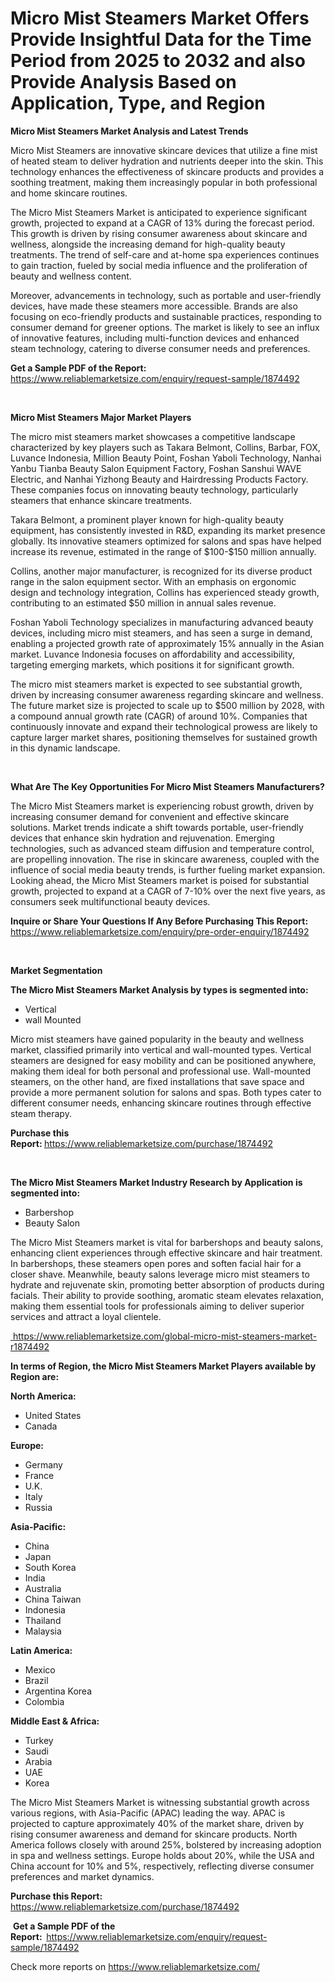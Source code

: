 <p><h1>Micro Mist Steamers Market Offers Provide Insightful Data for the Time Period from 2025 to 2032 and also Provide Analysis Based on Application, Type, and Region</h1></p><p><strong>Micro Mist Steamers Market Analysis and Latest Trends</strong></p>
<p><p>Micro Mist Steamers are innovative skincare devices that utilize a fine mist of heated steam to deliver hydration and nutrients deeper into the skin. This technology enhances the effectiveness of skincare products and provides a soothing treatment, making them increasingly popular in both professional and home skincare routines. </p><p>The Micro Mist Steamers Market is anticipated to experience significant growth, projected to expand at a CAGR of 13% during the forecast period. This growth is driven by rising consumer awareness about skincare and wellness, alongside the increasing demand for high-quality beauty treatments. The trend of self-care and at-home spa experiences continues to gain traction, fueled by social media influence and the proliferation of beauty and wellness content. </p><p>Moreover, advancements in technology, such as portable and user-friendly devices, have made these steamers more accessible. Brands are also focusing on eco-friendly products and sustainable practices, responding to consumer demand for greener options. The market is likely to see an influx of innovative features, including multi-function devices and enhanced steam technology, catering to diverse consumer needs and preferences.</p></p>
<p><strong>Get a Sample PDF of the Report:&nbsp;</strong> <a href="https://www.reliablemarketsize.com/enquiry/request-sample/1874492?utm_campaign=2528&utm_medium=2&utm_source=Github&utm_content=ia&utm_term=05042025&utm_id=micro-mist-steamers">https://www.reliablemarketsize.com/enquiry/request-sample/1874492</a></p>
<p>&nbsp;</p>
<p><strong>Micro Mist Steamers Major Market Players</strong></p>
<p><p>The micro mist steamers market showcases a competitive landscape characterized by key players such as Takara Belmont, Collins, Barbar, FOX, Luvance Indonesia, Million Beauty Point, Foshan Yaboli Technology, Nanhai Yanbu Tianba Beauty Salon Equipment Factory, Foshan Sanshui WAVE Electric, and Nanhai Yizhong Beauty and Hairdressing Products Factory. These companies focus on innovating beauty technology, particularly steamers that enhance skincare treatments.</p><p>Takara Belmont, a prominent player known for high-quality beauty equipment, has consistently invested in R&D, expanding its market presence globally. Its innovative steamers optimized for salons and spas have helped increase its revenue, estimated in the range of $100-$150 million annually.</p><p>Collins, another major manufacturer, is recognized for its diverse product range in the salon equipment sector. With an emphasis on ergonomic design and technology integration, Collins has experienced steady growth, contributing to an estimated $50 million in annual sales revenue.</p><p>Foshan Yaboli Technology specializes in manufacturing advanced beauty devices, including micro mist steamers, and has seen a surge in demand, enabling a projected growth rate of approximately 15% annually in the Asian market. Luvance Indonesia focuses on affordability and accessibility, targeting emerging markets, which positions it for significant growth.</p><p>The micro mist steamers market is expected to see substantial growth, driven by increasing consumer awareness regarding skincare and wellness. The future market size is projected to scale up to $500 million by 2028, with a compound annual growth rate (CAGR) of around 10%. Companies that continuously innovate and expand their technological prowess are likely to capture larger market shares, positioning themselves for sustained growth in this dynamic landscape.</p></p>
<p>&nbsp;</p>
<p><strong>What Are The Key Opportunities For Micro Mist Steamers Manufacturers?</strong></p>
<p><p>The Micro Mist Steamers market is experiencing robust growth, driven by increasing consumer demand for convenient and effective skincare solutions. Market trends indicate a shift towards portable, user-friendly devices that enhance skin hydration and rejuvenation. Emerging technologies, such as advanced steam diffusion and temperature control, are propelling innovation. The rise in skincare awareness, coupled with the influence of social media beauty trends, is further fueling market expansion. Looking ahead, the Micro Mist Steamers market is poised for substantial growth, projected to expand at a CAGR of 7-10% over the next five years, as consumers seek multifunctional beauty devices.</p></p>
<p><strong>Inquire or Share Your Questions If Any Before Purchasing This Report:</strong> <a href="https://www.reliablemarketsize.com/enquiry/pre-order-enquiry/1874492?utm_campaign=2528&utm_medium=2&utm_source=Github&utm_content=ia&utm_term=05042025&utm_id=micro-mist-steamers">https://www.reliablemarketsize.com/enquiry/pre-order-enquiry/1874492</a></p>
<p>&nbsp;</p>
<p><strong>Market Segmentation</strong></p>
<p><strong>The Micro Mist Steamers Market Analysis by types is segmented into:</strong></p>
<p><ul><li>Vertical</li><li>wall Mounted</li></ul></p>
<p><p>Micro mist steamers have gained popularity in the beauty and wellness market, classified primarily into vertical and wall-mounted types. Vertical steamers are designed for easy mobility and can be positioned anywhere, making them ideal for both personal and professional use. Wall-mounted steamers, on the other hand, are fixed installations that save space and provide a more permanent solution for salons and spas. Both types cater to different consumer needs, enhancing skincare routines through effective steam therapy.</p></p>
<p><strong>Purchase this Report:&nbsp;</strong><a href="https://www.reliablemarketsize.com/purchase/1874492?utm_campaign=2528&utm_medium=2&utm_source=Github&utm_content=ia&utm_term=05042025&utm_id=micro-mist-steamers">https://www.reliablemarketsize.com/purchase/1874492</a></p>
<p>&nbsp;</p>
<p><strong>The Micro Mist Steamers Market Industry Research by Application is segmented into:</strong></p>
<p><ul><li>Barbershop</li><li>Beauty Salon</li></ul></p>
<p><p>The Micro Mist Steamers market is vital for barbershops and beauty salons, enhancing client experiences through effective skincare and hair treatment. In barbershops, these steamers open pores and soften facial hair for a closer shave. Meanwhile, beauty salons leverage micro mist steamers to hydrate and rejuvenate skin, promoting better absorption of products during facials. Their ability to provide soothing, aromatic steam elevates relaxation, making them essential tools for professionals aiming to deliver superior services and attract a loyal clientele.</p></p>
<p><a href="https://www.reliablemarketsize.com/global-micro-mist-steamers-market-r1874492?utm_campaign=2528&utm_medium=2&utm_source=Github&utm_content=ia&utm_term=05042025&utm_id=micro-mist-steamers">&nbsp;https://www.reliablemarketsize.com/global-micro-mist-steamers-market-r1874492</a></p>
<p><strong>In terms of Region, the Micro Mist Steamers Market Players available by Region are:</strong></p>
<p>
    <p> <strong> North America: </strong>
        <ul>
            <li>United States</li>
            <li>Canada</li>
        </ul>
        </p> 
    <p> <strong> Europe: </strong>
        <ul>
            <li>Germany</li>
            <li>France</li>
            <li>U.K.</li>
            <li>Italy</li>
            <li>Russia</li>
        </ul>
        </p> 
    <p> <strong> Asia-Pacific: </strong>
        <ul>
            <li>China</li>
            <li>Japan</li>
            <li>South Korea</li>
            <li>India</li>
            <li>Australia</li>
            <li>China Taiwan</li>
            <li>Indonesia</li>
            <li>Thailand</li>
            <li>Malaysia</li>
        </ul>
        </p> 
    <p> <strong> Latin America: </strong>
        <ul>
            <li>Mexico</li>
            <li>Brazil</li>
            <li>Argentina Korea</li>
            <li>Colombia</li>
        </ul>
        </p> 
    <p> <strong> Middle East & Africa: </strong>
        <ul>
            <li>Turkey</li>
            <li>Saudi</li>
            <li>Arabia</li>
            <li>UAE</li>
            <li>Korea</li>
        </ul>
    </p>
    </p>
<p><p>The Micro Mist Steamers Market is witnessing substantial growth across various regions, with Asia-Pacific (APAC) leading the way. APAC is projected to capture approximately 40% of the market share, driven by rising consumer awareness and demand for skincare products. North America follows closely with around 25%, bolstered by increasing adoption in spa and wellness settings. Europe holds about 20%, while the USA and China account for 10% and 5%, respectively, reflecting diverse consumer preferences and market dynamics.</p></p>
<p><strong>Purchase this Report: </strong><a href="https://www.reliablemarketsize.com/purchase/1874492?utm_campaign=2528&utm_medium=2&utm_source=Github&utm_content=ia&utm_term=05042025&utm_id=micro-mist-steamers">https://www.reliablemarketsize.com/purchase/1874492</a></p>
<p>&nbsp;<strong>Get a Sample PDF of the Report:&nbsp;&nbsp;</strong><a href="https://www.reliablemarketsize.com/enquiry/request-sample/1874492?utm_campaign=2528&utm_medium=2&utm_source=Github&utm_content=ia&utm_term=05042025&utm_id=micro-mist-steamers">https://www.reliablemarketsize.com/enquiry/request-sample/1874492</a></p>
<p><strong></strong></p>
<p>Check more reports on <a href="https://www.reliablemarketsize.com/?utm_campaign=2528&utm_medium=2&utm_source=Github&utm_content=ia&utm_term=05042025&utm_id=micro-mist-steamers">https://www.reliablemarketsize.com/</a></p>